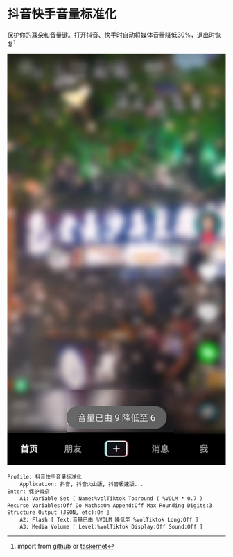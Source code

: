 [^1]: import from [github](tiktok-normalizer.prf.xml) or [taskernet](https://taskernet.com/shares/?user=AS35m8kd%2B%2B8TCtuKD5vi%2BgxDuL5p9VAa8vrSP6viIGO6nBMQGv6ntB%2BfsCHAjiN7MZx1YA%3D%3D&id=Profile%3A%E6%8A%96%E9%9F%B3%E5%BF%AB%E6%89%8B%E9%9F%B3%E9%87%8F%E6%A0%87%E5%87%86%E5%8C%96)

# 抖音快手音量标准化

保护你的耳朵和音量键。打开抖音、快手时自动将媒体音量降低30%，退出时恢复[^1]

![](Screenshot_20210713-102207.jpg)

```
Profile: 抖音快手音量标准化
	Application: 抖音, 抖音火山版, 抖音极速版...
Enter: 保护耳朵
	A1: Variable Set [ Name:%volTiktok To:round ( %VOLM * 0.7 ) Recurse Variables:Off Do Maths:On Append:Off Max Rounding Digits:3 Structure Output (JSON, etc):On ] 
	A2: Flash [ Text:音量已由 %VOLM 降低至 %volTiktok Long:Off ] 
	A3: Media Volume [ Level:%volTiktok Display:Off Sound:Off ] 
```